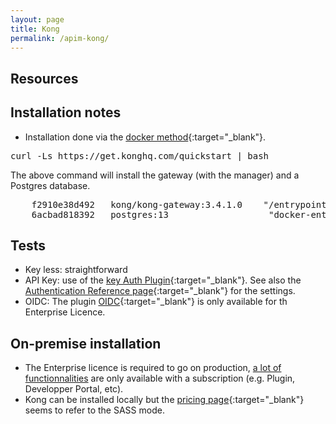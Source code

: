 ```yaml
---
layout: page
title: Kong
permalink: /apim-kong/
---
```



## Resources



## Installation notes
* Installation done via the [docker method](https://docs.konghq.com/gateway/3.4.x/get-started/){:target="_blank"}.

<pre>
curl -Ls https://get.konghq.com/quickstart | bash
</pre>

The above command will install the gateway (with the manager)  and a Postgres database.
<pre>
    f2910e38d492   kong/kong-gateway:3.4.1.0    "/entrypoint.sh kong…"   3 hours ago   Up 3 hours (healthy)   0.0.0.0:8000-8004->8000-8004/tcp,::8000-8004->8000-8004/tcp, 8443-8447/tcp  kong-quickstart-gateway
    6acbad818392   postgres:13                   "docker-entrypoint.s…"   3 hours ago   Up 3 hours            5432/tcp 
</pre>

## Tests
- Key less: straightforward
- API Key: use of the [key Auth Plugin](https://docs.konghq.com/hub/kong-inc/key-auth/){:target="_blank"}. See also the [Authentication Reference page](https://docs.konghq.com/gateway/3.4.x/kong-plugins/authentication/reference/){:target="_blank"}  for the settings.
- OIDC: The plugin [OIDC](https://docs.konghq.com/hub/kong-inc/openid-connect/){:target="_blank"} is only available for th Enterprise Licence.

## On-premise installation
- The Enterprise licence is required to go on production, [a lot of functionnalities](https://docs.konghq.com/gateway/latest/kong-enterprise/) are only available with a subscription (e.g. Plugin, Developper Portal, etc).
- Kong can be installed locally but the [pricing page](https://konghq.com/pricing){:target="_blank"} seems to refer to the SASS mode.
